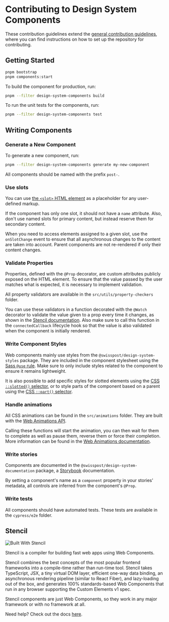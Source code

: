 # Contributing to Design System Components

These contribution guidelines extend the [general contribution guidelines](../../CONTRIBUTING.md), where you can find instructions on how to set up the repository for contributing.

## Getting Started

```bash
pnpm bootstrap
pnpm components:start
```

To build the component for production, run:

```bash
pnpm --filter design-system-components build
```

To run the unit tests for the components, run:

```bash
pnpm --filter design-system-components test
```
## Writing Components

### Generate a New Component
To generate a new component, run:
```bash
pnpm --filter design-system-components generate my-new-component
```

All components should be named with the prefix `post-`.

### Use slots
You can use [the `<slot>` HTML element](https://developer.mozilla.org/en-US/docs/Web/HTML/Element/slot) as a placeholder for any user-defined markup.

If the component has only one slot, it should not have a `name` attribute.
Also, don't use named slots for primary content, but instead reserve them for secondary content.

When you need to access elements assigned to a given slot, use the `onSlotChange` event to ensure that all asynchronous changes to the content are taken into account.
Parent components are not re-rendered if only their content changes.

### Validate Properties
Properties, defined with the `@Prop` decorator, are custom attributes publicly exposed on the HTML element.
To ensure that the value passed by the user matches what is expected, it is necessary to implement validation.

All property validators are available in the `src/utils/property-checkers` folder.

You can use these validators in a function decorated with the `@Watch` decorator to validate the value given to a prop every time it changes, as shown in the [Stencil documentation](https://stenciljs.com/docs/properties#prop-validation).
Also make sure to call this function in the `connectedCallback` lifecycle hook so that the value is also validated when the component is initially rendered.

### Write Component Styles
Web components mainly use styles from the `@swisspost/design-system-styles` package. 
They are included in the component stylesheet using the [Sass `@use` rule](https://sass-lang.com/documentation/at-rules/use/).
Make sure to only include styles related to the component to ensure it remains lightweight.

It is also possible to add specific styles for slotted elements using the [CSS `::slotted()` selector](https://developer.mozilla.org/en-US/docs/Web/CSS/::slotted),
or to style parts of the component based on a parent using the [CSS `::part()` selector](https://developer.mozilla.org/en-US/docs/Web/CSS/::part).

### Handle animations

All CSS animations can be found in the `src/animations` folder.
They are built with the [Web Animations API](https://developer.mozilla.org/en-US/docs/Web/API/Web_Animations_API).

Calling these functions will start the animation, you can then wait for them to complete as well as pause them, reverse them or force their completion.
More information can be found in the [Web Animations documentation](https://developer.mozilla.org/en-US/docs/Web/API/Web_Animations_API/Using_the_Web_Animations_API).

### Write stories

Components are documented in the `@swisspost/design-system-documentation` package, a [Storybook](https://storybook.js.org) documentation.

By setting a component's name as a `component` property in your stories' metadata, all controls are inferred from the component's `@Prop`.

### Write tests

All components should have automated tests.
These tests are available in the `cypress/e2e` folder.

## Stencil

![Built With Stencil](https://img.shields.io/badge/-Built%20With%20Stencil-16161d.svg?logo=data%3Aimage%2Fsvg%2Bxml%3Bbase64%2CPD94bWwgdmVyc2lvbj0iMS4wIiBlbmNvZGluZz0idXRmLTgiPz4KPCEtLSBHZW5lcmF0b3I6IEFkb2JlIElsbHVzdHJhdG9yIDE5LjIuMSwgU1ZHIEV4cG9ydCBQbHVnLUluIC4gU1ZHIFZlcnNpb246IDYuMDAgQnVpbGQgMCkgIC0tPgo8c3ZnIHZlcnNpb249IjEuMSIgaWQ9IkxheWVyXzEiIHhtbG5zPSJodHRwOi8vd3d3LnczLm9yZy8yMDAwL3N2ZyIgeG1sbnM6eGxpbms9Imh0dHA6Ly93d3cudzMub3JnLzE5OTkveGxpbmsiIHg9IjBweCIgeT0iMHB4IgoJIHZpZXdCb3g9IjAgMCA1MTIgNTEyIiBzdHlsZT0iZW5hYmxlLWJhY2tncm91bmQ6bmV3IDAgMCA1MTIgNTEyOyIgeG1sOnNwYWNlPSJwcmVzZXJ2ZSI%2BCjxzdHlsZSB0eXBlPSJ0ZXh0L2NzcyI%2BCgkuc3Qwe2ZpbGw6I0ZGRkZGRjt9Cjwvc3R5bGU%2BCjxwYXRoIGNsYXNzPSJzdDAiIGQ9Ik00MjQuNywzNzMuOWMwLDM3LjYtNTUuMSw2OC42LTkyLjcsNjguNkgxODAuNGMtMzcuOSwwLTkyLjctMzAuNy05Mi43LTY4LjZ2LTMuNmgzMzYuOVYzNzMuOXoiLz4KPHBhdGggY2xhc3M9InN0MCIgZD0iTTQyNC43LDI5Mi4xSDE4MC40Yy0zNy42LDAtOTIuNy0zMS05Mi43LTY4LjZ2LTMuNkgzMzJjMzcuNiwwLDkyLjcsMzEsOTIuNyw2OC42VjI5Mi4xeiIvPgo8cGF0aCBjbGFzcz0ic3QwIiBkPSJNNDI0LjcsMTQxLjdIODcuN3YtMy42YzAtMzcuNiw1NC44LTY4LjYsOTIuNy02OC42SDMzMmMzNy45LDAsOTIuNywzMC43LDkyLjcsNjguNlYxNDEuN3oiLz4KPC9zdmc%2BCg%3D%3D&colorA=16161d&style=flat-square)

Stencil is a compiler for building fast web apps using Web Components.

Stencil combines the best concepts of the most popular frontend frameworks into a compile-time rather than run-time tool. Stencil takes TypeScript, JSX, a tiny virtual DOM layer, efficient one-way data binding, an asynchronous rendering pipeline (similar to React Fiber), and lazy-loading out of the box, and generates 100% standards-based Web Components that run in any browser supporting the Custom Elements v1 spec.

Stencil components are just Web Components, so they work in any major framework or with no framework at all.

Need help? Check out the docs [here](https://stenciljs.com/docs/my-first-component).
